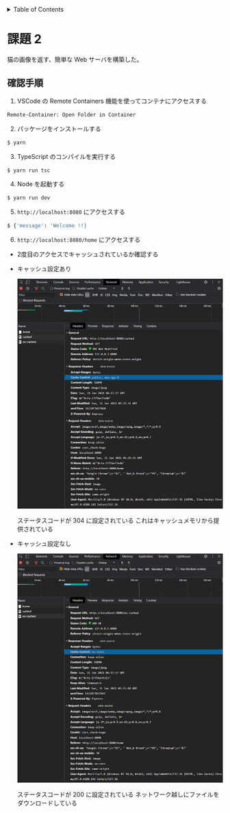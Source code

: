 <!-- START doctoc generated TOC please keep comment here to allow auto update -->
<!-- DON'T EDIT THIS SECTION, INSTEAD RE-RUN doctoc TO UPDATE -->
<details>
<summary>Table of Contents</summary>

- [課題 2](#%E8%AA%B2%E9%A1%8C-2)
  - [確認手順](#%E7%A2%BA%E8%AA%8D%E6%89%8B%E9%A0%86)

</details>
<!-- END doctoc generated TOC please keep comment here to allow auto update -->

# 課題 2

猫の画像を返す、簡単な Web サーバを構築した。

## 確認手順

1. VSCode の Remote Containers 機能を使ってコンテナにアクセスする

  ```bash
  Remote-Container: Open Folder in Container
  ```

2. パッケージをインストールする

  ```bash
  $ yarn
  ```

3. TypeScript のコンパイルを実行する

  ```bash
  $ yarn run tsc
  ```

4. Node を起動する

  ```bash
  $ yarn run dev
  ```

5. `http://localhost:8080` にアクセスする

  ```bash
  $ {'message': 'Welcome !!}
  ```

6. `http://localhost:8080/home` にアクセスする

  - 2度目のアクセスでキャッシュされているか確認する
  - キャッシュ設定あり

    ![](./assets/cached-result.png)

    ステータスコードが 304 に設定されている
    これはキャッシュメモリから提供されている

  - キャッシュ設定なし

    ![](./assets/no-cached-result.png)

    ステータスコードが 200 に設定されている
    ネットワーク越しにファイルをダウンロードしている
